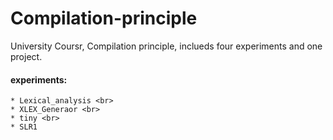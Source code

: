 # Compilation-principle
University Coursr, Compilation principle, inclueds four experiments and one project.

#### experiments: <br>  
  	* Lexical_analysis <br>  
    * XLEX_Generaor <br>  
  	* tiny <br>  
  	* SLR1
